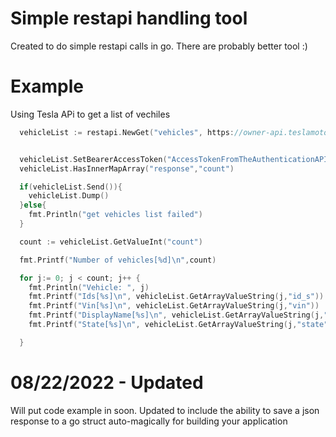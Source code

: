 # Simple restapi handling tool

Created to do simple restapi calls in go.  There are probably better tool :)

# Example

Using Tesla APi to get a list of vechiles

```go
  vehicleList := restapi.NewGet("vehicles", https://owner-api.teslamotors.com/api/1/vehicles)


  vehicleList.SetBearerAccessToken("AccessTokenFromTheAuthenticationAPI")
  vehicleList.HasInnerMapArray("response","count")

  if(vehicleList.Send()){
    vehicleList.Dump()
  }else{
    fmt.Println("get vehicles list failed")
  }

  count := vehicleList.GetValueInt("count")

  fmt.Printf("Number of vehicles[%d]\n",count)

  for j:= 0; j < count; j++ {
    fmt.Println("Vehicle: ", j)
    fmt.Printf("Ids[%s]\n", vehicleList.GetArrayValueString(j,"id_s"))
    fmt.Printf("Vin[%s]\n", vehicleList.GetArrayValueString(j,"vin"))
    fmt.Printf("DisplayName[%s]\n", vehicleList.GetArrayValueString(j,"display_name"))
    fmt.Printf("State[%s]\n", vehicleList.GetArrayValueString(j,"state"))

  }
```

# 08/22/2022 - Updated
Will put code example in soon.  Updated to include the ability to save a json response to a go struct auto-magically for building your application


